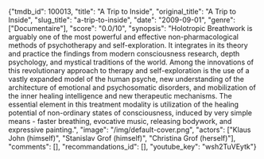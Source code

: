 {"tmdb_id": 100013, "title": "A Trip to Inside", "original_title": "A Trip to Inside", "slug_title": "a-trip-to-inside", "date": "2009-09-01", "genre": ["Documentaire"], "score": "0.0/10", "synopsis": "Holotropic Breathwork is arguably one of the most powerful and effective non-pharmacological methods of psychotherapy and self-exploration. It integrates in its theory and practice the findings from modern consciousness research, depth psychology, and mystical traditions of the world. Among the innovations of this revolutionary approach to therapy and self-exploration is the use of a vastly expanded model of the human psyche, new understanding of the architecture of emotional and psychosomatic disorders, and mobilization of the inner healing intelligence and new therapeutic mechanisms. The essential element in this treatment modality is utilization of the healing potential of non-ordinary states of consciousness, induced by very simple means - faster breathing, evocative music, releasing bodywork, and expressive painting.", "image": "/img/default-cover.png", "actors": ["Klaus John (himself)", "Stanislav Grof (himself)", "Christina Grof (herself)"], "comments": [], "recommandations_id": [], "youtube_key": "wsh2TuVEytk"}